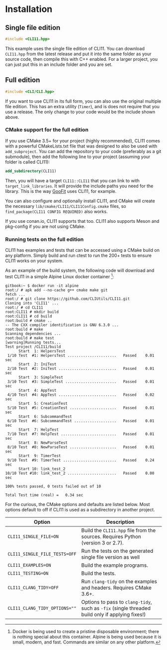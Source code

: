 # Installation

## Single file edition

```cpp
#include <CLI11.hpp>
```

This example uses the single file edition of CLI11. You can download `CLI11.hpp`
from the latest release and put it into the same folder as your source code,
then compile this with C++ enabled. For a larger project, you can just put this
in an include folder and you are set.

## Full edition

```cpp
#include <CLI/CLI.hpp>
```

If you want to use CLI11 in its full form, you can also use the original
multiple file edition. This has an extra utility (`Timer`), and is does not
require that you use a release. The only change to your code would be the
include shown above.

### CMake support for the full edition

If you use CMake 3.5+ for your project (highly recommended), CLI11 comes with a
powerful CMakeLists.txt file that was designed to also be used with
`add_subproject`. You can add the repository to your code (preferably as a git
submodule), then add the following line to your project (assuming your folder is
called CLI11):

```cmake
add_subdirectory(CLI11)
```

Then, you will have a target `CLI11::CLI11` that you can link to with
`target_link_libraries`. It will provide the include paths you need for the
library. This is the way [GooFit](https://github.com/GooFit/GooFit) uses CLI11,
for example.

You can also configure and optionally install CLI11, and CMake will create the
necessary `lib/cmake/CLI11/CLI11Config.cmake` files, so
`find_package(CLI11 CONFIG REQUIRED)` also works.

If you use conan.io, CLI11 supports that too. CLI11 also supports Meson and
pkg-config if you are not using CMake.

### Running tests on the full edition

CLI11 has examples and tests that can be accessed using a CMake build on any
platform. Simply build and run ctest to run the 200+ tests to ensure CLI11 works
on your system.

As an example of the build system, the following code will download and test
CLI11 in a simple Alpine Linux docker container [^1]:

```term
gitbook:~ $ docker run -it alpine
root:/ # apk add --no-cache g++ cmake make git
fetch ...
root:/ # git clone https://github.com/CLIUtils/CLI11.git
Cloning into 'CLI11' ...
root:/ # cd CLI11
root:CLI11 # mkdir build
root:CLI11 # cd build
root:build # cmake ..
-- The CXX compiler identification is GNU 6.3.0 ...
root:build # make
Scanning dependencies ...
root:build # make test
[warning]Running tests...
Test project /CLI11/build
      Start  1: HelpersTest
 1/10 Test  #1: HelpersTest ......................   Passed    0.01 sec
      Start  2: IniTest
 2/10 Test  #2: IniTest ..........................   Passed    0.01 sec
      Start  3: SimpleTest
 3/10 Test  #3: SimpleTest .......................   Passed    0.01 sec
      Start  4: AppTest
 4/10 Test  #4: AppTest ..........................   Passed    0.02 sec
      Start  5: CreationTest
 5/10 Test  #5: CreationTest .....................   Passed    0.01 sec
      Start  6: SubcommandTest
 6/10 Test  #6: SubcommandTest ...................   Passed    0.01 sec
      Start  7: HelpTest
 7/10 Test  #7: HelpTest .........................   Passed    0.01 sec
      Start  8: NewParseTest
 8/10 Test  #8: NewParseTest .....................   Passed    0.01 sec
      Start  9: TimerTest
 9/10 Test  #9: TimerTest ........................   Passed    0.24 sec
      Start 10: link_test_2
10/10 Test #10: link_test_2 ......................   Passed    0.00 sec

100% tests passed, 0 tests failed out of 10

Total Test time (real) =   0.34 sec
```

For the curious, the CMake options and defaults are listed below. Most options
default to off if CLI11 is used as a subdirectory in another project.

| Option                        | Description                                                                                     |
| ----------------------------- | ----------------------------------------------------------------------------------------------- |
| `CLI11_SINGLE_FILE=ON`        | Build the `CLI11.hpp` file from the sources. Requires Python (version 3 or 2.7).                |
| `CLI11_SINGLE_FILE_TESTS=OFF` | Run the tests on the generated single file version as well                                      |
| `CLI11_EXAMPLES=ON`           | Build the example programs.                                                                     |
| `CLI11_TESTING=ON`            | Build the tests.                                                                                |
| `CLI11_CLANG_TIDY=OFF`        | Run `clang-tidy` on the examples and headers. Requires CMake 3.6+.                              |
| `CLI11_CLANG_TIDY_OPTIONS=""` | Options to pass to `clang-tidy`, such as `-fix` (single threaded build only if applying fixes!) |

[^1]:
    Docker is being used to create a pristine disposable environment; there is
    nothing special about this container. Alpine is being used because it is
    small, modern, and fast. Commands are similar on any other platform.
